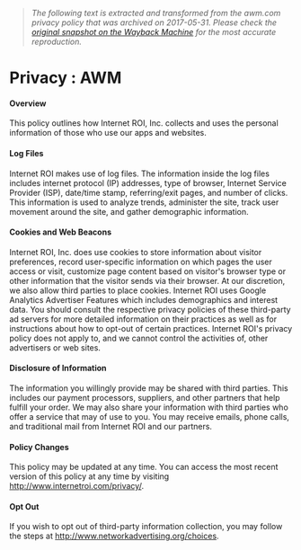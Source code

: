 > *The following text is extracted and transformed from the awm.com privacy policy that was archived on 2017-05-31. Please check the [original snapshot on the Wayback Machine](https://web.archive.org/web/20170531084830id_/http%3A//awm.com/privacy) for the most accurate reproduction.*

# Privacy : AWM

#### Overview

This policy outlines how Internet ROI, Inc. collects and uses the personal information of those who use our apps and websites.

#### Log Files

Internet ROI makes use of log files. The information inside the log files includes internet protocol (IP) addresses, type of browser, Internet Service Provider (ISP), date/time stamp, referring/exit pages, and number of clicks. This information is used to analyze trends, administer the site, track user movement around the site, and gather demographic information.

#### Cookies and Web Beacons

Internet ROI, Inc. does use cookies to store information about visitor preferences, record user-specific information on which pages the user access or visit, customize page content based on visitor's browser type or other information that the visitor sends via their browser. At our discretion, we also allow third parties to place cookies. Internet ROI uses Google Analytics Advertiser Features which includes demographics and interest data. You should consult the respective privacy policies of these third-party ad servers for more detailed information on their practices as well as for instructions about how to opt-out of certain practices. Internet ROI's privacy policy does not apply to, and we cannot control the activities of, other advertisers or web sites.

#### Disclosure of Information

The information you willingly provide may be shared with third parties. This includes our payment processors, suppliers, and other partners that help fulfill your order. We may also share your information with third parties who offer a service that may of use to you. You may receive emails, phone calls, and traditional mail from Internet ROI and our partners.

#### Policy Changes

This policy may be updated at any time. You can access the most recent version of this policy at any time by visiting <http://www.internetroi.com/privacy/>.

#### Opt Out

If you wish to opt out of third-party information collection, you may follow the steps at <http://www.networkadvertising.org/choices>.
